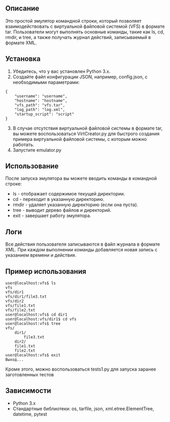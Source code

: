 ## Описание

Это простой эмулятор командной строки, который позволяет взаимодействовать с виртуальной файловой системой (VFS) в формате tar. Пользователи могут выполнять основные команды, такие как ls, cd, rmdir, и tree, а также получать журнал действий, записываемый в формате XML.

## Установка

1. Убедитесь, что у вас установлен Python 3.x.
2. Создайте файл конфигурации JSON, например, config.json, с необходимыми параметрами:
```
{
    "username": "username",
    "hostname": "hostname",
    "vfs_path": "vfs.tar",
    "log_path": "log.xml",
    "startup_script": "script"
}
```
3. В случае отсутствия виртуальной файловой системы в формате tar, вы можете воспользоваться VirtCreator.py для быстрого создания примера виртуальной файловой системы, с которым можно работать.
4. Запустите emulator.py

## Использование
После запуска эмулятора вы можете вводить команды в командной строке:

- ls - отображает содержимое текущей директории.
- cd <path> - переходит в указанную директорию.
- rmdir <path> - удаляет указанную директорию (если она пуста).
- tree - выводит дерево файлов и директорий.
- exit - завершает работу эмулятора.

## Логи
Все действия пользователя записываются в файл журнала в формате XML. При каждом выполнении команды добавляется новая запись с указанием времени и действия.

## Пример использования
```
user@localhost:vfs$ ls
vfs
vfs/dir1
vfs/dir1/file3.txt
vfs/dir2
vfs/file1.txt
vfs/file2.txt
user@localhost:vfs$ cd dir1
user@localhost:vfs/dir1$ cd vfs
user@localhost:vfs$ tree
vfs/
    dir1/
        file3.txt
    dir2/
    file1.txt
    file2.txt
user@localhost:vfs$ exit
Выход...
```
Кроме этого, можно воспользоваться tests1.py для запуска заранее заготовленных тестов
## Зависимости
- Python 3.x
- Стандартные библиотеки: os, tarfile, json, xml.etree.ElementTree, datetime, pytest
